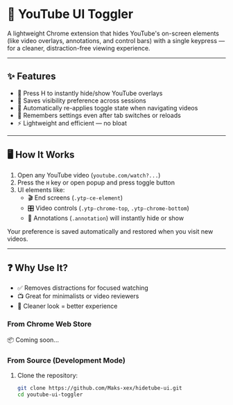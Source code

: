 # 🎥 YouTube UI Toggler

A lightweight Chrome extension that hides YouTube's on-screen elements (like video overlays, annotations, and control bars) with a single keypress — for a cleaner, distraction-free viewing experience.

---

## ✨ Features

- 🎯 Press H to instantly hide/show YouTube overlays
- 💾 Saves visibility preference across sessions
- 🔄 Automatically re-applies toggle state when navigating videos
- 🧠 Remembers settings even after tab switches or reloads
- ⚡ Lightweight and efficient — no bloat

---

## 🖥 How It Works

1. Open any YouTube video (`youtube.com/watch?...`)
2. Press the `H` key or open popup and press toggle button
3. UI elements like:
   - 🎬 End screens (`.ytp-ce-element`)
   - 🎛 Video controls (`.ytp-chrome-top`, `.ytp-chrome-bottom`)
   - 📝 Annotations (`.annotation`)
     will instantly hide or show

Your preference is saved automatically and restored when you visit new videos.

---

## ❓ Why Use It?

- ✅ Removes distractions for focused watching
- 📺 Great for minimalists or video reviewers
- 🧘 Cleaner look = better experience

### From Chrome Web Store

📦 Coming soon...

### From Source (Development Mode)

1. Clone the repository:

   ```bash
   git clone https://github.com/Maks-xex/hidetube-ui.git
   cd youtube-ui-toggler
   ```
